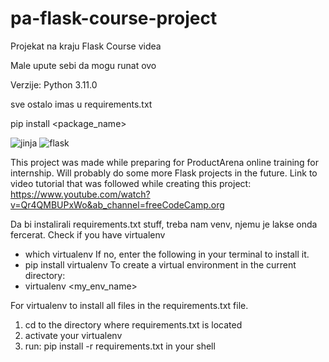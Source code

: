 # pa-flask-course-project
Projekat na kraju Flask Course videa


Male upute sebi da mogu runat ovo

Verzije:
Python 3.11.0

sve ostalo imas u requirements.txt

pip install <package_name>

![jinja](https://user-images.githubusercontent.com/94745320/204812007-34da49db-c855-4950-9abf-d814b706c7ea.png)
![flask](https://user-images.githubusercontent.com/94745320/204812221-94b66165-74ce-4fa1-932d-70a3702167b1.png)

This project was made while preparing for ProductArena online training for internship.
Will probably do some more Flask projects in the future.
Link to video tutorial that was followed while creating this project: https://www.youtube.com/watch?v=Qr4QMBUPxWo&ab_channel=freeCodeCamp.org

Da bi instalirali requirements.txt stuff, treba nam venv, njemu je lakse onda fercerat.
Check if you have virtualenv
  - which virtualenv
If no, enter the following in your terminal to install it.
  - pip install virtualenv
To create a virtual environment in the current directory:
  - virtualenv <my_env_name>

For virtualenv to install all files in the requirements.txt file.

1. cd to the directory where requirements.txt is located
2. activate your virtualenv
3. run: pip install -r requirements.txt in your shell
